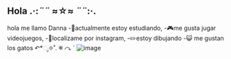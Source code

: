 ## Hola .·:*¨¨* ≈☆≈ *¨¨*:·.
hola me llamo Danna 
-🏫actualmente estoy estudiando,
-🎮me gusta jugar videojuegos,
-📱localizame por instagram,
-✏️estoy dibujando
-😺 me gustan los gatos
↶*ೃ✧˚. ❃ ↷ ˊ
![image](https://github.com/user-attachments/assets/9f98dada-83b5-4c23-95e3-cdf6e171e2c1)


<!--
**Danna777q/Danna777q** is a ✨ _special_ ✨ repository because its `README.md` (this file) appears on your GitHub profile.

Here are some ideas to get you started:

- 🔭 I’m currently working on ...
- 🌱 I’m currently learning ...
- 👯 I’m looking to collaborate on ...
- 🤔 I’m looking for help with ...
- 💬 Ask me about ...
- 📫 How to reach me: ...
- 😄 Pronouns: ...
- ⚡ Fun fact: ...
-->

